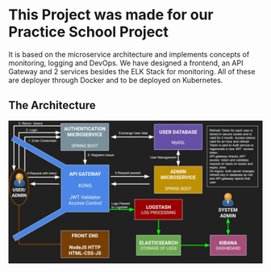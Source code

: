 # This Project was made for our Practice School Project

It is based on the microservice architecture and implements concepts of monitoring, logging and DevOps.
We have designed a frontend, an API Gateway and 2 services besides the ELK Stack for monitoring. All of these are deployer through Docker and to be deployed on Kubernetes. 

## The Architecture
![The Architecture](https://github.com/aayush-ag21/microservices/blob/master/Architecture.JPG)
